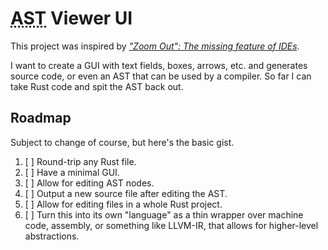 # <abbr title="Abstract Syntax Tree">AST</abbr> Viewer UI

This project was inspired by [*"Zoom Out": The missing feature of IDEs*](https://medium.com/source-and-buggy/zoom-out-the-missing-feature-of-ides-f32d0f36f392).

I want to create a GUI with text fields, boxes, arrows, etc. and generates
source code, or even an AST that can be used by a compiler. So far I can take
Rust code and spit the AST back out.

## Roadmap

Subject to change of course, but here's the basic gist.

1. [ ] Round-trip any Rust file.
2. [ ] Have a minimal GUI.
3. [ ] Allow for editing AST nodes.
4. [ ] Output a new source file after editing the AST.
5. [ ] Allow for editing files in a whole Rust project.
7. [ ] Turn this into its own "language" as a thin wrapper over machine code, assembly, or
	 something like LLVM-IR, that allows for higher-level abstractions.

